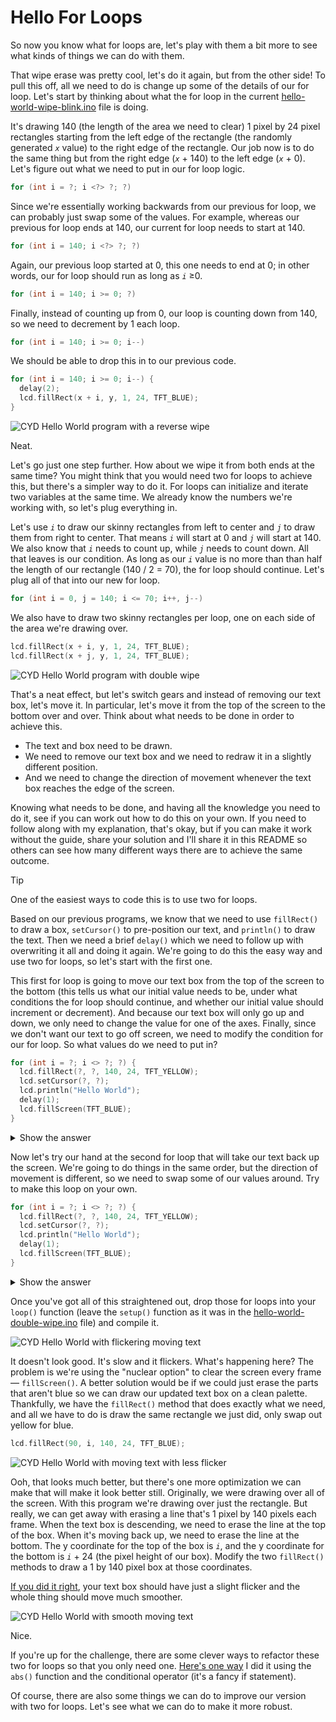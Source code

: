 # Hello For Loops

So now you know what for loops are, let's play with them a bit more to see what kinds of things we can do with them.

That wipe erase was pretty cool, let's do it again, but from the other side! To pull this off, all we need to do is change up some of the details of our for loop. Let's start by thinking about what the for loop in the current [hello-world-wipe-blink.ino](../03-hello-loops/hello-world-wipe-blink.ino) file is doing.

It's drawing 140 (the length of the area we need to clear) 1 pixel by 24 pixel rectangles starting from the left edge of the rectangle (the randomly generated <var>`x`</var> value) to the right edge of the rectangle. Our job now is to do the same thing but from the right edge (<var>`x`</var> + 140) to the left edge (<var>`x`</var> + 0). Let's figure out what we need to put in our for loop logic.

```c++
for (int i = ?; i <?> ?; ?)
```

Since we're essentially working backwards from our previous for loop, we can probably just swap some of the values. For example, whereas our previous for loop ends at 140, our current for loop needs to start at 140.

```c++
for (int i = 140; i <?> ?; ?)
```

Again, our previous loop started at 0, this one needs to end at 0; in other words, our for loop should run as long as <var>`i`</var> ≥0.

```c++
for (int i = 140; i >= 0; ?)
```

Finally, instead of counting up from 0, our loop is counting down from 140, so we need to decrement by 1 each loop.

```c++
for (int i = 140; i >= 0; i--)
```

We should be able to drop this in to our previous code.

```c++
for (int i = 140; i >= 0; i--) {
  delay(2);
  lcd.fillRect(x + i, y, 1, 24, TFT_BLUE);
}
```

<img src="../assets/img/cyd-hello-world-reverse-wipe.gif" alt="CYD Hello World program with a reverse wipe">

Neat. 

Let's go just one step further. How about we wipe it from both ends at the same time? You might think that you would need two for loops to achieve this, but there's a simpler way to do it. For loops can initialize and iterate two variables at the same time. We already know the numbers we're working with, so let's plug everything in.

Let's use <var>`i`</var> to draw our skinny rectangles from left to center and <var>`j`</var> to draw them from right to center. That means <var>`i`</var> will start at 0 and <var>`j`</var> will start at 140. We also know that <var>`i`</var> needs to count up, while <var>`j`</var> needs to count down. All that leaves is our condition. As long as our <var>`i`</var> value is no more than than half the length of our rectangle (140 / 2 = 70), the for loop should continue. Let's plug all of that into our new for loop.

```c++
for (int i = 0, j = 140; i <= 70; i++, j--)
```

We also have to draw two skinny rectangles per loop, one on each side of the area we're drawing over.

```c++
lcd.fillRect(x + i, y, 1, 24, TFT_BLUE);
lcd.fillRect(x + j, y, 1, 24, TFT_BLUE);
```

<img src="../assets/img/cyd-hello-world-double-wipe.gif" alt="CYD Hello World program with double wipe">

That's a neat effect, but let's switch gears and instead of removing our text box, let's move it. In particular, let's move it from the top of the screen to the bottom over and over. Think about what needs to be done in order to achieve this. 

* The text and box need to be drawn. 
* We need to remove our text box and we need to redraw it in a slightly different position. 
* And we need to change the direction of movement whenever the text box reaches the edge of the screen.

Knowing what needs to be done, and having all the knowledge you need to do it, see if you can work out how to do this on your own. If you need to follow along with my explanation, that's okay, but if you can make it work without the guide, share your solution and I'll share it in this README so others can see how many different ways there are to achieve the same outcome. 

> [!TIP]
> One of the easiest ways to code this is to use two for loops.

Based on our previous programs, we know that we need to use `fillRect()` to draw a box, `setCursor()` to pre-position our text, and `println()` to draw the text. Then we need a brief `delay()` which we need to follow up with overwriting it all and doing it again. We're going to do this the easy way and use two for loops, so let's start with the first one.

This first for loop is going to move our text box from the top of the screen to the bottom (this tells us what our initial value needs to be, under what conditions the for loop should continue, and whether our initial value should increment or decrement). And because our text box will only go up and down, we only need to change the value for one of the axes. Finally, since we don't want our text to go off screen, we need to modify the condition for our for loop. So what values do we need to put in?

```c++
for (int i = ?; i <> ?; ?) {
  lcd.fillRect(?, ?, 140, 24, TFT_YELLOW);
  lcd.setCursor(?, ?);
  lcd.println("Hello World");
  delay(1);
  lcd.fillScreen(TFT_BLUE);
}
```

<details>
  <summary>Show the answer</summary>

  ---
  ```c++
  for (int i = 0; i <= 216; i++) {
    lcd.fillRect(90, i, 140, 24, TFT_YELLOW);
    lcd.setCursor(94, i + 4);
    lcd.println("Hello World");
    delay(1);
    lcd.fillScreen(TFT_BLUE);
  }
  ```

  * `int i = 0` Because we're starting at the top of the screen, our initial value should be 0.
  * `i <= 216` The max height of the CYD screen is 240 pixels, but since our text box is 24 pixels high, we have to compensate for that in our condition.
  * `i++` We want to increment our initial value since we're progressing from 0 to 216.
  * `lcd.fillRect(90, i, 140, 24, TFT_YELLOW);` We're moving the box up and down so we want the <var>`y`</var> value of our text box to change, the <var>`x`</var> value can stay the same.
  * `lcd.setCursor(94, i + 4);` Likewise, we're going to be changing the <var>`y`</var> position of our text, but we need to offset it by 4 pixels so it's centered in the rectangle.
  * `delay(1)` Honestly, this can be any value you want.

  Hopefully all of that makes sense.

  ---
</details>

Now let's try our hand at the second for loop that will take our text back up the screen. We're going to do things in the same order, but the direction of movement is different, so we need to swap some of our values around. Try to make this loop on your own.

```c++
for (int i = ?; i <> ?; ?) {
  lcd.fillRect(?, ?, 140, 24, TFT_YELLOW);
  lcd.setCursor(?, ?);
  lcd.println("Hello World");
  delay(1);
  lcd.fillScreen(TFT_BLUE);
}
```

<details>
<summary>Show the answer</summary>

---
```c++
for (int i = 216; i >= 0; i--) {
  lcd.fillRect(90, i, 140, 24, TFT_YELLOW);
  lcd.setCursor(94, i + 4);
  lcd.println("Hello World");
  delay(1);
  lcd.fillScreen(TFT_BLUE);
}
```

* `int i = 216` Because we're starting at the bottom this time, our initial value should be what it was at the end of the last loop.
* `i >= 0` Since we're going back to the top of the screen, we don't want our y position to drop below 0.
* `i++` We want to decrement our initial value since we're moving from 216 to 0.

Our drawing commands are all the same, so we don't need to change any of those.

---
</details>

Once you've got all of this straightened out, drop those for loops into your `loop()` function (leave the `setup()` function as it was in the [hello-world-double-wipe.ino](hello-world-double-wipe.ino) file) and compile it.

<img src="../assets/img/cyd-hello-world-ugly-moving-text.gif" alt="CYD Hello World with flickering moving text">

It doesn't look good. It's slow and it flickers. What's happening here? The problem is we're using the "nuclear option" to clear the screen every frame — `fillScreen()`. A better solution would be if we could just erase the parts that aren't blue so we can draw our updated text box on a clean palette. Thankfully, we have the `fillRect()` method that does exactly what we need, and all we have to do is draw the same rectangle we just did, only swap out yellow for blue.

```c++
lcd.fillRect(90, i, 140, 24, TFT_BLUE);
```

<img src="../assets/img/cyd-hello-world-better-moving-text.gif" alt="CYD Hello World with moving text with less flicker">

Ooh, that looks much better, but there's one more optimization we can make that will make it look better still. Originally, we were drawing over all of the screen. With this program we're drawing over just the rectangle. But really, we can get away with erasing a line that's 1 pixel by 140 pixels each frame. When the text box is descending, we need to erase the line at the top of the box. When it's moving back up, we need to erase the line at the bottom. The y coordinate for the top of the box is <var>`i`</var>, and the y coordinate for the bottom is <var>`i`</var> + 24 (the pixel height of our box). Modify the two `fillRect()` methods to draw a 1 by 140 pixel box at those coordinates.

[If you did it right](hello-world-up-down.ino), your text box should have just a slight flicker and the whole thing should move much smoother.

<img src="../assets/img/cyd-hello-world-smooth-moving-text.gif" alt="CYD Hello World with smooth moving text">

Nice.

If you're up for the challenge, there are some clever ways to refactor these two for loops so that you only need one. [Here's one way](hello-world-up-down-one-for.ino) I did it using the `abs()` function and the conditional operator (it's a fancy if statement).

Of course, there are also some things we can do to improve our version with two for loops. Let's see what we can do to make it more robust.